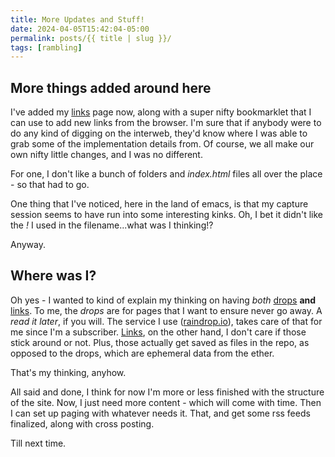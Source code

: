 ```yaml
---
title: More Updates and Stuff!
date: 2024-04-05T15:42:04-05:00
permalink: posts/{{ title | slug }}/
tags: [rambling]
---
```


## More things added around here
I've added my [links](/links) page now, along with a super nifty bookmarklet that I can use to add new links from the browser. I'm sure that if anybody were to do any kind of digging on the interweb, they'd know where I was able to grab some of the implementation details from. Of course, we all make our own nifty little changes, and I was no different.

For one, I don't like a bunch of folders and *index.html* files all over the place - so that had to go.

One thing that I've noticed, here in the land of emacs, is that my capture session seems to have run into some interesting kinks. Oh, I bet it didn't like the *!* I used in the filename...what was I thinking!?

Anyway. 

## Where was I?
Oh yes - I wanted to kind of explain my thinking on having *both* [drops](/drops) **and** [links](/links). To me, the *drops* are for pages that I want to ensure never go away. A _read it later_, if you will. The service I use ([raindrop.io](https://raindrop.io)), takes care of that for me since I'm a subscriber. [Links](/links), on the other hand, I don't care if those stick around or not. Plus, those actually get saved as files in the repo, as opposed to the drops, which are ephemeral data from the ether.

That's my thinking, anyhow.

All said and done, I think for now I'm more or less finished with the structure of the site. Now, I just need more content - which will come with time. Then I can set up paging with whatever needs it. That, and get some rss feeds finalized, along with cross posting.

Till next time.
